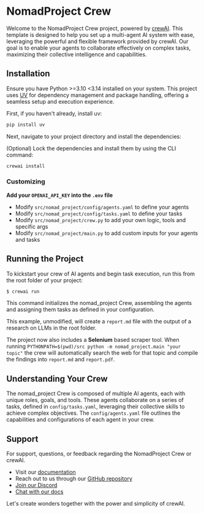 # NomadProject Crew

Welcome to the NomadProject Crew project, powered by [crewAI](https://crewai.com). This template is designed to help you set up a multi-agent AI system with ease, leveraging the powerful and flexible framework provided by crewAI. Our goal is to enable your agents to collaborate effectively on complex tasks, maximizing their collective intelligence and capabilities.

## Installation

Ensure you have Python >=3.10 <3.14 installed on your system. This project uses [UV](https://docs.astral.sh/uv/) for dependency management and package handling, offering a seamless setup and execution experience.

First, if you haven't already, install uv:

```bash
pip install uv
```

Next, navigate to your project directory and install the dependencies:

(Optional) Lock the dependencies and install them by using the CLI command:
```bash
crewai install
```
### Customizing

**Add your `OPENAI_API_KEY` into the `.env` file**

- Modify `src/nomad_project/config/agents.yaml` to define your agents
- Modify `src/nomad_project/config/tasks.yaml` to define your tasks
- Modify `src/nomad_project/crew.py` to add your own logic, tools and specific args
- Modify `src/nomad_project/main.py` to add custom inputs for your agents and tasks

## Running the Project

To kickstart your crew of AI agents and begin task execution, run this from the root folder of your project:

```bash
$ crewai run
```

This command initializes the nomad_project Crew, assembling the agents and assigning them tasks as defined in your configuration.

This example, unmodified, will create a `report.md` file with the output of a research on LLMs in the root folder.

The project now also includes a **Selenium** based scraper tool. When running `PYTHONPATH=$(pwd)/src python -m nomad_project.main "your topic"` the crew will automatically search the web for that topic and compile the findings into `report.md` and `report.pdf`.

## Understanding Your Crew

The nomad_project Crew is composed of multiple AI agents, each with unique roles, goals, and tools. These agents collaborate on a series of tasks, defined in `config/tasks.yaml`, leveraging their collective skills to achieve complex objectives. The `config/agents.yaml` file outlines the capabilities and configurations of each agent in your crew.

## Support

For support, questions, or feedback regarding the NomadProject Crew or crewAI.
- Visit our [documentation](https://docs.crewai.com)
- Reach out to us through our [GitHub repository](https://github.com/joaomdmoura/crewai)
- [Join our Discord](https://discord.com/invite/X4JWnZnxPb)
- [Chat with our docs](https://chatg.pt/DWjSBZn)

Let's create wonders together with the power and simplicity of crewAI.

